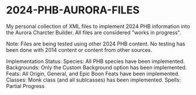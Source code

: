 # 2024-PHB-AURORA-FILES
My personal collection of XML files to implement 2024 PHB information into the Aurora Charcter Builder. All files are considered "works in progress".

Note: Files are being tested using other 2024 PHB content. No testing has been done with 2014 content or content from other sources.

Implementation Status:
  Species: All PHB species have been implemented.
  Backgrounds: Only the Custom Background option has been implemented.
  Feats: All Origin, General, and Epic Boon Feats have been implemented.
  Classes: Monk class (and all sublcasses) has been implemented.
  Spells: Partial Progress
